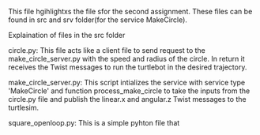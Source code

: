 This file hgihlightxs the file sfor the second assignment.
These files can be found in src and srv folder(for the service MakeCircle).

Explaination of files in the src folder

circle.py: This file acts like a client file to send request to the make_circle_server.py with the speed and radius of the circle. In return it receives the Twist messages to run the turtlebot in the desired trajectory.

make_circle_server.py: This script intializes the service with service type 'MakeCircle' and function process_make_circle to take the inputs from the circle.py file and publish the linear.x and angular.z Twist messages to the turtlesim.

square_openloop.py: This is a simple pyhton file that